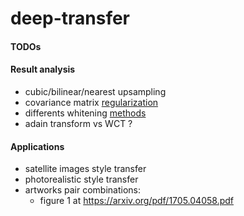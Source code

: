 # deep-transfer

#### TODOs


#### Result analysis
* cubic/bilinear/nearest upsampling
* covariance matrix [regularization](https://github.com/sunshineatnoon/PytorchWCT/issues/7)
* differents whitening [methods](http://joelouismarino.github.io/blog_posts/blog_whitening.html)
* adain transform vs WCT ?

#### Applications
* satellite images style transfer
* photorealistic style transfer
* artworks pair combinations:
    * figure 1 at https://arxiv.org/pdf/1705.04058.pdf
